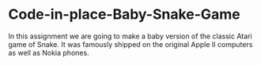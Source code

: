 # Code-in-place-Baby-Snake-Game
In this assignment we are going to make a baby version of the classic Atari game of Snake. It was famously shipped on the original Apple II computers as well as Nokia phones.
